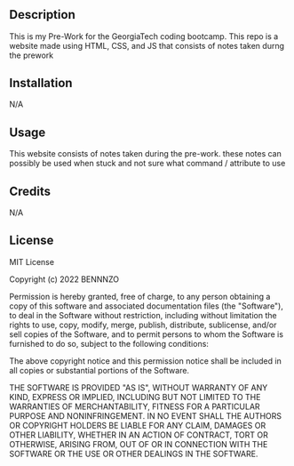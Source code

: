 # <Your-Project-Title>

## Description

This is my Pre-Work for the GeorgiaTech coding bootcamp.  This repo is a website made using HTML, CSS, and JS that consists of notes taken durng the prework

## Installation

N/A

## Usage

This website consists of notes taken during the pre-work. these notes can possibly be used when stuck and not sure what command / attribute to use

## Credits

N/A

## License

MIT License

Copyright (c) 2022 BENNNZO

Permission is hereby granted, free of charge, to any person obtaining a copy
of this software and associated documentation files (the "Software"), to deal
in the Software without restriction, including without limitation the rights
to use, copy, modify, merge, publish, distribute, sublicense, and/or sell
copies of the Software, and to permit persons to whom the Software is
furnished to do so, subject to the following conditions:

The above copyright notice and this permission notice shall be included in all
copies or substantial portions of the Software.

THE SOFTWARE IS PROVIDED "AS IS", WITHOUT WARRANTY OF ANY KIND, EXPRESS OR
IMPLIED, INCLUDING BUT NOT LIMITED TO THE WARRANTIES OF MERCHANTABILITY,
FITNESS FOR A PARTICULAR PURPOSE AND NONINFRINGEMENT. IN NO EVENT SHALL THE
AUTHORS OR COPYRIGHT HOLDERS BE LIABLE FOR ANY CLAIM, DAMAGES OR OTHER
LIABILITY, WHETHER IN AN ACTION OF CONTRACT, TORT OR OTHERWISE, ARISING FROM,
OUT OF OR IN CONNECTION WITH THE SOFTWARE OR THE USE OR OTHER DEALINGS IN THE
SOFTWARE.